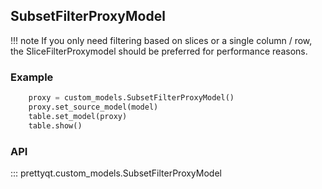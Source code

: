 ## SubsetFilterProxyModel


!!! note
    If you only need filtering based on slices or a single column / row,
    the SliceFilterProxymodel should be preferred for performance reasons.

### Example

```py
    proxy = custom_models.SubsetFilterProxyModel()
    proxy.set_source_model(model)
    table.set_model(proxy)
    table.show()
```

### API

::: prettyqt.custom_models.SubsetFilterProxyModel
